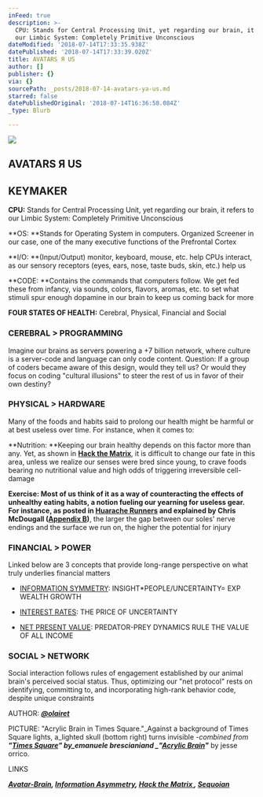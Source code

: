 ```yaml
---
inFeed: true
description: >-
  CPU: Stands for Central Processing Unit, yet regarding our brain, it refers to
  our Limbic System: Completely Primitive Unconscious
dateModified: '2018-07-14T17:33:35.938Z'
datePublished: '2018-07-14T17:33:39.020Z'
title: AVATARS Я US
author: []
publisher: {}
via: {}
sourcePath: _posts/2018-07-14-avatars-ya-us.md
starred: false
datePublishedOriginal: '2018-07-14T16:36:58.084Z'
_type: Blurb

---
```

![](https://the-grid-user-content.s3-us-west-2.amazonaws.com/106df325-6096-4e55-9940-e695a8e822ec.png)

## **AVATARS Я US**

## KEYMAKER

**CPU:** Stands for Central Processing Unit, yet regarding our brain, it refers to our Limbic System: Completely Primitive Unconscious

**OS: **Stands for Operating System in computers. Organized Screener in our case, one of the many executive functions of the Prefrontal Cortex

**I/O: **(Input/Output) monitor, keyboard, mouse, etc. help CPUs interact, as our sensory receptors (eyes, ears, nose, taste buds, skin, etc.) help us

**CODE: **Contains the commands that computers follow. We get fed these from infancy, via sounds, colors, flavors, aromas, etc. to set what stimuli spur enough dopamine in our brain to keep us coming back for more

**FOUR STATES OF HEALTH:** Cerebral, Physical, Financial and Social

### **CEREBRAL \> PROGRAMMING**

Imagine our brains as servers powering a +7 billion network, where culture is a server-code and language can only code content. Question: If a group of coders became aware of this design, would they tell us? Or would they focus on coding "cultural illusions" to steer the rest of us in favor of their own destiny?

### **PHYSICAL \> HARDWARE**

Many of the foods and habits said to prolong our health might be harmful or at best useless over time. For instance, when it comes to:

**Nutrition: **Keeping our brain healthy depends on this factor more than any. Yet, as shown in **[Hack the Matrix][0]**, it is difficult to change our fate in this area, unless we realize our senses were bred since young, to crave foods bearing no nutritional value and high odds of triggering irreversible cell-damage

**Exercise: **Most of us think of it as a way of counteracting the effects of unhealthy eating habits, a notion fueling our yearning for useless gear. For instance, as posted in **[Huarache Runners][1]** and explained by Chris McDougall (**[Appendix B][0])**, the larger the gap between our soles' nerve endings and the surface we run on, the higher the potential for injury

### **FINANCIAL \> POWER**

Linked below are 3 concepts that provide long-range perspective on what truly underlies financial matters

* [INFORMATION SYMMETRY][2]: INSIGHT\*PEOPLE/UNCERTAINTY= EXP WEALTH GROWTH

* [INTEREST RATES][3]: THE PRICE OF UNCERTAINTY

* [NET PRESENT VALUE][4]: PREDATOR-PREY DYNAMICS RULE THE VALUE OF ALL INCOME

### **SOCIAL \> NETWORK**

Social interaction follows rules of engagement established by our animal brain's perceived social status. Thus, optimizing our "net protocol" rests on identifying, committing to, and incorporating high-rank behavior code, despite unique constraints

AUTHOR: _**[@olairet][5]**_

PICTURE: "Acrylic Brain in Times Square."_Against a background of Times Square lights, a_lighted skull (bottom right) turns invisible _-combined from **"[Times Square][6]" **by_emanuele brescianiand _**"[Acrylic Brain][7]"**_ by jesse orrico.

LINKS

_**[Avatar-Brain][8], [Information Asymmetry][9], [Hack the Matrix ][0], [Sequoian][10]**_

[0]: http://www.infoasy.com/
[1]: https://www.strava.com/clubs/huarache-runners
[2]: https://sequoian.com/2014/12/wp-contentuploads201711information-symmetry-pdf-2/
[3]: http://sequoian.com/2015/09/wp-contentuploads201610the-discount-rate-pyramid-scheme-2-0-pdf/
[4]: http://sequoian.com/2017/08/wp-contentuploads201710predator-prey-economics-reloaded-pdf/
[5]: https://twitter.com/olairet
[6]: https://unsplash.com/search/photos/emanuele-bresciani
[7]: https://unsplash.com/photos/rmWtVQN5RzU
[8]: http://avatarbrain.com/
[9]: http://sequoian.com/2016/03/wp-contentuploads201708information_symmetry-pdf/
[10]: http://sequoian.com/